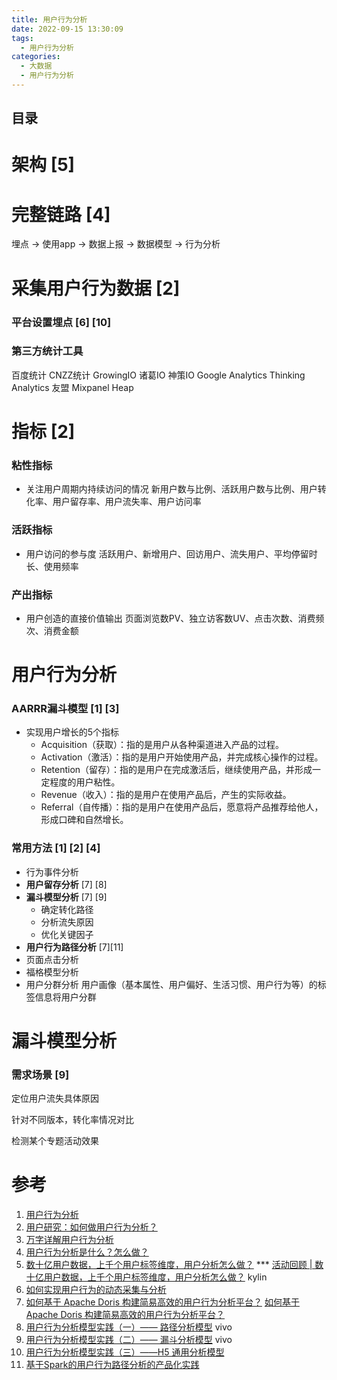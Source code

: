 ```yaml
---
title: 用户行为分析
date: 2022-09-15 13:30:09
tags:
  - 用户行为分析
categories: 
  - 大数据
  - 用户行为分析  
---
```


<p></p>
<!-- more -->

## 目录
<!-- toc -->

# 架构 [5]

# 完整链路 [4]
埋点 -> 使用app -> 数据上报 -> 数据模型 -> 行为分析 

# 采集用户行为数据 [2]
### 平台设置埋点 [6] [10]

### 第三方统计工具
百度统计
CNZZ统计
GrowingIO
诸葛IO
神策IO
Google Analytics
Thinking Analytics
友盟
Mixpanel
Heap

# 指标 [2]
### 粘性指标
+ 关注用户周期内持续访问的情况
新用户数与比例、活跃用户数与比例、用户转化率、用户留存率、用户流失率、用户访问率

### 活跃指标
+ 用户访问的参与度
活跃用户、新增用户、回访用户、流失用户、平均停留时长、使用频率

### 产出指标
+ 用户创造的直接价值输出
页面浏览数PV、独立访客数UV、点击次数、消费频次、消费金额

# 用户行为分析
###   AARRR漏斗模型 [1] [3]
+ 实现用户增长的5个指标
    - Acquisition（获取）：指的是用户从各种渠道进入产品的过程。
    - Activation（激活）：指的是用户开始使用产品，并完成核心操作的过程。
    - Retention（留存）：指的是用户在完成激活后，继续使用产品，并形成一定程度的用户粘性。
    - Revenue（收入）：指的是用户在使用产品后，产生的实际收益。
    - Referral（自传播）：指的是用户在使用产品后，愿意将产品推荐给他人，形成口碑和自然增长。

###  常用方法 [1] [2] [4]
+ 行为事件分析
+ **用户留存分析** [7] [8]
+ **漏斗模型分析** [7] [9]
  + 确定转化路径
  + 分析流失原因
  + 优化关键因子
+ **用户行为路径分析** [7][11]
+ 页面点击分析
+ 福格模型分析
+ 用户分群分析
  用户画像（基本属性、用户偏好、生活习惯、用户行为等）的标签信息将用户分群



# 漏斗模型分析

### 需求场景 [9]

定位用户流失具体原因

针对不同版本，转化率情况对比

检测某个专题活动效果







# 参考

1. [用户行为分析](https://blog.csdn.net/Sake360/article/details/120350080)
2. [用户研究：如何做用户行为分析？](https://baijiahao.baidu.com/s?id=1653670195355016641&wfr=spider&for=pc)
3. [万字详解用户行为分析](https://blog.csdn.net/WindyQCF/article/details/123911538)
4. [用户行为分析是什么？怎么做？](https://baijiahao.baidu.com/s?id=1663323869315685791&wfr=spider&for=pc)
5. [数十亿用户数据，上千个用户标签维度，用户分析怎么做？](https://www.infoq.cn/article/xZYe1DUopNA9CzLwau3O) ***
   [活动回顾 | 数十亿用户数据，上千个用户标签维度，用户分析怎么做？](https://mp.weixin.qq.com/s?__biz=MzIyNTIyNTYwOA==&mid=2651010996&idx=1&sn=f7ba207a991d595036a11fc3b6797bac)  kylin
6. [如何实现用户行为的动态采集与分析](https://www.infoq.cn/article/yGOh38XjpYdTKMJjzjoH)
7. [如何基于 Apache Doris 构建简易高效的用户行为分析平台？](https://www.infoq.cn/article/ecmRgdfrjFl1U3hAd59b)
   [如何基于 Apache Doris 构建简易高效的用户行为分析平台？](https://www.infoq.cn/article/SoCIclCLD8f4vSzLB4dX)
8. [用户行为分析模型实践（一）—— 路径分析模型](https://mp.weixin.qq.com/s?__biz=MzI4NjY4MTU5Nw==&mid=2247490504&idx=1&sn=9827b136fa5cfc81467cb1b795f7bc41)  vivo
9. [用户行为分析模型实践（二）—— 漏斗分析模型](https://xie.infoq.cn/article/f305ea8be1935540432aca0d0)  vivo
10. [用户行为分析模型实践（三）——H5 通用分析模型](https://xie.infoq.cn/article/1163e5781f37b4e55a2c43c70)
11. [基于Spark的用户行为路径分析的产品化实践](https://mp.weixin.qq.com/s?__biz=MzU1NDA4NjU2MA==&mid=2247486360&idx=1&sn=85504543498dfc82e5e720b77faa602d)